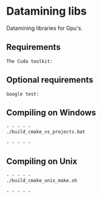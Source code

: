 Datamining libs
=====================
Datamining libraries for Gpu's.

Requirements
---------------------
    The Cuda toolkit:

Optional requirements
---------------------
    Google test: 

Compiling on Windows
---------------------
    - - - - -
    ./build_cmake_vs_projects.bat
    
    - - - - -

Compiling on Unix
---------------------
    - - - - -
    ./build_cmake_unix_make.sh
    
    - - - - -